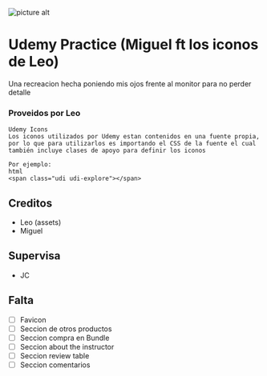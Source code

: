 ![picture alt](https://raw.githubusercontent.com/codellege/udemy-responsive/master/UdemyPreview.png)

# Udemy Practice (Miguel ft los iconos de Leo)

Una recreacion hecha poniendo mis ojos frente al monitor para no perder detalle

### Proveidos por Leo

```
Udemy Icons 
Los iconos utilizados por Udemy estan contenidos en una fuente propia,
por lo que para utilizarlos es importando el CSS de la fuente el cual 
también incluye clases de apoyo para definir los iconos

Por ejemplo:
html
<span class="udi udi-explore"></span>
```
## Creditos

* Leo (assets)
* Miguel

## Supervisa
* JC


## Falta

- [ ] Favicon
- [ ] Seccion de otros productos
- [ ] Seccion compra en Bundle 
- [ ] Seccion about the instructor 
- [ ] Seccion review table
- [ ] Seccion comentarios
